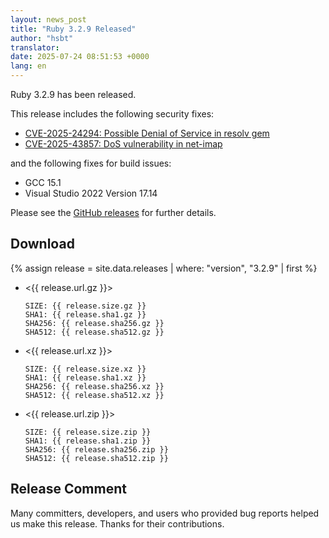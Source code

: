 ```yaml
---
layout: news_post
title: "Ruby 3.2.9 Released"
author: "hsbt"
translator:
date: 2025-07-24 08:51:53 +0000
lang: en
---
```


Ruby 3.2.9 has been released.

This release includes the following security fixes:

* [CVE-2025-24294: Possible Denial of Service in resolv gem](https://www.ruby-lang.org/en/news/2025/07/08/dos-resolv-cve-2025-24294/)
* [CVE-2025-43857: DoS vulnerability in net-imap](https://www.ruby-lang.org/en/news/2025/04/28/dos-net-imap-cve-2025-43857/)

and the following fixes for build issues:

* GCC 15.1
* Visual Studio 2022 Version 17.14

Please see the [GitHub releases](https://github.com/ruby/ruby/releases/tag/v3_2_9) for further details.

## Download

{% assign release = site.data.releases | where: "version", "3.2.9" | first %}

* <{{ release.url.gz }}>

      SIZE: {{ release.size.gz }}
      SHA1: {{ release.sha1.gz }}
      SHA256: {{ release.sha256.gz }}
      SHA512: {{ release.sha512.gz }}

* <{{ release.url.xz }}>

      SIZE: {{ release.size.xz }}
      SHA1: {{ release.sha1.xz }}
      SHA256: {{ release.sha256.xz }}
      SHA512: {{ release.sha512.xz }}

* <{{ release.url.zip }}>

      SIZE: {{ release.size.zip }}
      SHA1: {{ release.sha1.zip }}
      SHA256: {{ release.sha256.zip }}
      SHA512: {{ release.sha512.zip }}

## Release Comment

Many committers, developers, and users who provided bug reports helped us make this release.
Thanks for their contributions.
